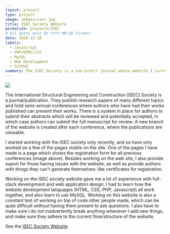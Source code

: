 ```yaml
---
layout: project
type: project
image: images/isec.jpg
title: ISEC Society Website
permalink: projects/ISEC
# All dates must be YYYY-MM-DD format!
date: 2020-12-18
labels:
  - Javascript
  - PHP/HTML/CSS
  - MySQL
  - Web Development
  - GitHub
summary: The ISEC Society is a non-profit journal whose website I currently work on.
---
```


<img class="ui image" src="{{ site.baseurl }}/images/past-conf.png">


The International Structural Engineering and Construction \[ISEC] Society is a journal/publication. They publish research papers of many different topics and hold semi-annual conferences where authors who have had their works published can present their works. There is a system in place for authors to submit their abstracts which will be reviewed and potentially accepted, in which case authors can submit the full manuscript for review. A new branch of the website is created after each conference, where the publications are viewable.

I started working with the ISEC society only recently, and so have only worked on a few of the pages visible on the site. One of the pages I have made is a page which shows the registration form for all previous conferences (image above). Besides working on the web site, I also provide suport for those having issues with the website, as well as provide authors with things they can't generate themselves: like certificates for registration. 

Working on the ISEC society website gave me a lot of experience with full-stack development and web application design. I had to learn how the website development languages (HTML, CSS, PHP, Javascript) all work together, and also learn to use MySQL. Working on this website is also a constant test of working on top of code other people made, which can be quite difficult without having them present to ask questions. I also have to make sure I do not inadvertently break anything whenever I add new things, and make sure they adhere to the current flow/structure of the website.

See the [ISEC Society Website](https://www.isec-society.org/index.php/). 
